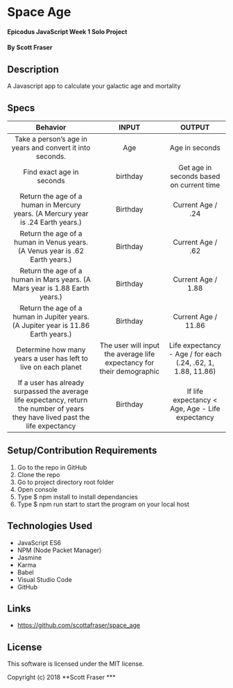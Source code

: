 # Space Age

#### Epicodus JavaScript Week 1 Solo Project

#### By Scott Fraser

## Description

A Javascript app to calculate your galactic age and mortality

## Specs


| Behavior	| INPUT	| OUTPUT |
| :----------:| :-----: | :-------:|
|Take a person’s age in years and convert it into seconds.| Age | Age in seconds|
|Find exact age in seconds| birthday | Get age in seconds based on current time |
|Return the age of a human in Mercury years. (A Mercury year is .24 Earth years.)| Birthday | Current Age / .24 |
|Return the age of a human in Venus years. (A Venus year is .62 Earth years.)| Birthday | Current Age / .62 |
|Return the age of a human in Mars years. (A Mars year is 1.88 Earth years.)| Birthday | Current Age / 1.88 |
|Return the age of a human in Jupiter years. (A Jupiter year is 11.86 Earth years.)| Birthday | Current Age / 11.86 |
|Determine how many years a user has left to live on each planet| The user will input the average life expectancy for their demographic |  Life expectancy - Age / for each (.24, .62, 1, 1.88, 11.86) |
|If a user has already surpassed the average life expectancy, return the number of years they have lived past the life expectancy| Birthday | If life expectancy < Age, Age - Life expectancy |


## Setup/Contribution Requirements

1. Go to the repo in GitHub
1. Clone the repo
1. Go to project directory root folder
1. Open console
1. Type $ npm install to install dependancies
1. Type $ npm run start to start the program on your local host


## Technologies Used

* JavaScript ES6
* NPM (Node Packet Manager)
* Jasmine
* Karma
* Babel
* Visual Studio Code
* GitHub

## Links

* https://github.com/scottafraser/space_age

## License

This software is licensed under the MIT license.

Copyright (c) 2018 **Scott Fraser ***